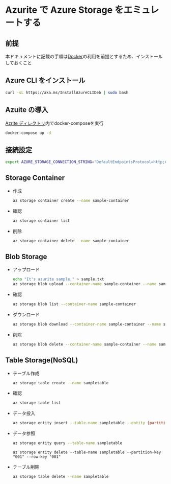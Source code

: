 # Azurite で Azure Storage をエミュレートする

## 前提

本ドキュメントに記載の手順は[Docker](./install-docker-for-windows.md)の利用を前提とするため、インストールしておくこと

## Azure CLI をインストール

```bash
curl -sL https://aka.ms/InstallAzureCLIDeb | sudo bash
```

## Azuite の導入

[Azrite ディレクトリ](../../emulater/Azurirte/)内でdocker-composeを実行

```bash
docker-compose up -d
```

## 接続設定

```bash
export AZURE_STORAGE_CONNECTION_STRING="DefaultEndpointsProtocol=http;AccountName=devstoreaccount1;AccountKey=Eby8vdM02xNOcqFlqUwJPLlmEtlCDXJ1OUzFT50uSRZ6IFsuFq2UVErCz4I6tq/K1SZFPTOtr/KBHBeksoGMGw==;BlobEndpoint=http://127.0.0.1:10000/devstoreaccount1;QueueEndpoint=http://127.0.0.1:10001/devstoreaccount1;TableEndpoint=http://127.0.0.1:10002/devstoreaccount1;"
```

## Storage Container

- 作成

  ```bash
  az storage container create --name sample-container
  ```

- 確認

  ```bash
  az storage container list
  ```

- 削除

  ```bash
  az storage container delete --name sample-container
  ```

## Blob Storage

- アップロード

  ```bash
  echo "It's azurite sample." > sample.txt
  az storage blob upload --container-name sample-container --name sample.blob --file sample.txt
  ```

- 確認

  ```bash
  az storage blob list --container-name sample-container
  ```

- ダウンロード

  ```bash
  az storage blob download --container-name sample-container --name sample.blob --file sample2.txt
  ```

- 削除

  ```bash
  az storage blob delete --container-name sample-container --name sample.blob
  ```

## Table Storage(NoSQL)

- テーブル作成

  ```bash
  az storage table create --name sampletable
  ```

- 確認

  ```bash
  az storage table list
  ```

- データ投入

  ```bash
  az storage entity insert --table-name sampletable --entity {partitionkey="001",rowkey="001",name="sample"}
  ```

- データ参照

  ```bash
  az storage entity query --table-name sampletable
  ```

  ```データ削除
  az storage entity delete --table-name sampletable --partition-key "001" --row-key "001"
  ```

- テーブル削除

  ```bash
  az storage table delete --name sampletable
  ```
